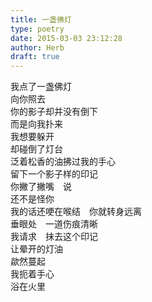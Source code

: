 ```yaml
---  
title: 一盏佛灯  
type: poetry  
date: 2015-03-03 23:12:28  
author: Herb  
draft: true
---  
```

我点了一盏佛灯  
向你照去  
你的影子却并没有倒下  
而是向我扑来    
我想要躲开  
却碰倒了灯台  
泛着松香的油拂过我的手心  
留下一个影子样的印记    
你撇了撇嘴　说  
还不是怪你  
我的话还哽在喉结　你就转身远离  
垂眼处　一道伤痕清晰    
我请求　抹去这个印记  
让晕开的灯油  
歘然蔓起  
我扼着手心  
浴在火里